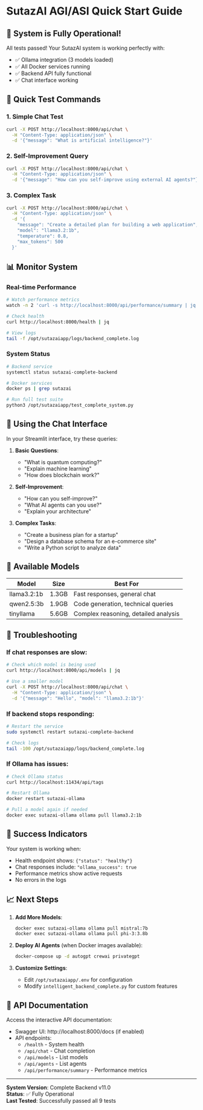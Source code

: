 # SutazAI AGI/ASI Quick Start Guide

## 🚀 System is Fully Operational!

All tests passed! Your SutazAI system is working perfectly with:
- ✅ Ollama integration (3 models loaded)
- ✅ All Docker services running
- ✅ Backend API fully functional
- ✅ Chat interface working

## 🎯 Quick Test Commands

### 1. Simple Chat Test
```bash
curl -X POST http://localhost:8000/api/chat \
  -H "Content-Type: application/json" \
  -d '{"message": "What is artificial intelligence?"}'
```

### 2. Self-Improvement Query
```bash
curl -X POST http://localhost:8000/api/chat \
  -H "Content-Type: application/json" \
  -d '{"message": "How can you self-improve using external AI agents?"}'
```

### 3. Complex Task
```bash
curl -X POST http://localhost:8000/api/chat \
  -H "Content-Type: application/json" \
  -d '{
    "message": "Create a detailed plan for building a web application",
    "model": "llama3.2:1b",
    "temperature": 0.8,
    "max_tokens": 500
  }'
```

## 📊 Monitor System

### Real-time Performance
```bash
# Watch performance metrics
watch -n 2 'curl -s http://localhost:8000/api/performance/summary | jq'

# Check health
curl http://localhost:8000/health | jq

# View logs
tail -f /opt/sutazaiapp/logs/backend_complete.log
```

### System Status
```bash
# Backend service
systemctl status sutazai-complete-backend

# Docker services
docker ps | grep sutazai

# Run full test suite
python3 /opt/sutazaiapp/test_complete_system.py
```

## 💬 Using the Chat Interface

In your Streamlit interface, try these queries:

1. **Basic Questions**:
   - "What is quantum computing?"
   - "Explain machine learning"
   - "How does blockchain work?"

2. **Self-Improvement**:
   - "How can you self-improve?"
   - "What AI agents can you use?"
   - "Explain your architecture"

3. **Complex Tasks**:
   - "Create a business plan for a startup"
   - "Design a database schema for an e-commerce site"
   - "Write a Python script to analyze data"

## 🤖 Available Models

| Model | Size | Best For |
|-------|------|----------|
| llama3.2:1b | 1.3GB | Fast responses, general chat |
| qwen2.5:3b | 1.9GB | Code generation, technical queries |
| tinyllama | 5.6GB | Complex reasoning, detailed analysis |

## 🔧 Troubleshooting

### If chat responses are slow:
```bash
# Check which model is being used
curl http://localhost:8000/api/models | jq

# Use a smaller model
curl -X POST http://localhost:8000/api/chat \
  -H "Content-Type: application/json" \
  -d '{"message": "Hello", "model": "llama3.2:1b"}'
```

### If backend stops responding:
```bash
# Restart the service
sudo systemctl restart sutazai-complete-backend

# Check logs
tail -100 /opt/sutazaiapp/logs/backend_complete.log
```

### If Ollama has issues:
```bash
# Check Ollama status
curl http://localhost:11434/api/tags

# Restart Ollama
docker restart sutazai-ollama

# Pull a model again if needed
docker exec sutazai-ollama ollama pull llama3.2:1b
```

## 🎉 Success Indicators

Your system is working when:
- Health endpoint shows: `{"status": "healthy"}`
- Chat responses include: `"ollama_success": true`
- Performance metrics show active requests
- No errors in the logs

## 📈 Next Steps

1. **Add More Models**:
   ```bash
   docker exec sutazai-ollama ollama pull mistral:7b
   docker exec sutazai-ollama ollama pull phi-3:3.8b
   ```

2. **Deploy AI Agents** (when Docker images available):
   ```bash
   docker-compose up -d autogpt crewai privategpt
   ```

3. **Customize Settings**:
   - Edit `/opt/sutazaiapp/.env` for configuration
   - Modify `intelligent_backend_complete.py` for custom features

## 🔗 API Documentation

Access the interactive API documentation:
- Swagger UI: http://localhost:8000/docs (if enabled)
- API endpoints:
  - `/health` - System health
  - `/api/chat` - Chat completion
  - `/api/models` - List models
  - `/api/agents` - List agents
  - `/api/performance/summary` - Performance metrics

---

**System Version**: Complete Backend v11.0  
**Status**: ✅ Fully Operational  
**Last Tested**: Successfully passed all 9 tests